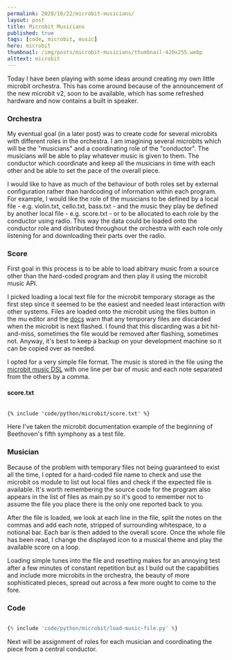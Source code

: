 ```yaml
---
permalink: 2020/10/22/microbit-musicians/
layout: post
title: Microbit Musicians
published: true
tags: [code, microbit, music]
hero: microbit
thumbnail: /img/posts/microbit-musicians/thumbnail-420x255.webp
alttext: microbit
---
```


Today I have been playing with some ideas around creating my own little microbit orchestra. This has come around because of the announcement of the
new microbit v2, soon to be available, which has some refreshed hardware and now contains a built in speaker.

### Orchestra

My eventual goal (in a later post) was to create code for several microbits with different roles in the orchestra. I am imagining several microbits
which will be the "musicians" and a coordinating role of the "conductor". The musicians will be able to play whatever music is given to them. The
conductor which coordinate and keep all the musicians in time with each other and be able to set the pace of the overall piece.

I would like to have as much of the behaviour of both roles set by external configuration rather than hardcoding of information within each program.
For example, I would like the role of the musicians to be defined by a local file - e.g. violin.txt, cello.txt, bass.txt - and the music they play be
defined by another local file - e.g. score.txt - or to be allocated to each role by the conductor using radio. This way the data could be loaded
onto the conductor role and distributed throughout the orchestra with each role only listening for and downloading their parts over the radio.

### Score

First goal in this process is to be able to load abitrary music from a source other than the hard-coded program and then play it using the microbit
music API.

I picked loading a local text file for the microbit temporary storage as the first step since it seemed to be the easiest and needed least interaction with
other systems. Files are loaded onto the microbit using the files button in the mu editor and the
<a href="https://microbit-micropython.readthedocs.io/en/v1.0.1/filesystem.html">docs</a> warn that any temporary files are discarded when the microbit is
next flashed. I found that this discarding was a bit hit-and-miss, sometimes the file would be removed after flashing, sometimes not. Anyway, it's best to
keep a backup on your development machine so it can be copied over as needed.

I opted for a very simple file format. The music is stored in the file using the <a href="">microbit music DSL</a> with one line per bar of music and each note
separated from the others by a comma.

#### score.txt

```txt

{% include 'code/python/microbit/score.txt' %}

```

Here I've taken the microbit documentation example of the beginning of Beethoven's fifth symphony as a test file.

### Musician

Because of the problem with temporary files not being guaranteed to exist all the time, I opted for a hard-coded file name to check and use the microbit os module
to list out local files and check if the expected file is available. It's worth remembering the source code for the program also appears in the list of files
as main.py so it's good to remember not to assume the file you place there is the only one reported back to you.

After the file is loaded, we look at each line in the file, split the notes on the commas and add each note, stripped of surrounding whitespace, to a notional bar.
Each bar is then added to the overall score. Once the whole file has been read, I change the displayed icon to a musical theme and play the available score on a loop.

Loading simple tunes into the file and resetting makes for an annoying test after a few minutes of constant repetition but as I build out the capabilities and
include more microbits in the orchestra, the beauty of more sophisticated pieces, spread out across a few more ought to come to the fore.

### Code

```python

{% include 'code/python/microbit/load-music-file.py' %}

```

Next will be assignment of roles for each musician and coordinating the piece from a central conductor.
